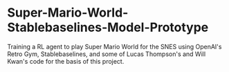 # Super-Mario-World-Stablebaselines-Model-Prototype
Training a RL agent to play Super Mario World for the SNES using OpenAI's Retro Gym, Stablebaselines, and some of Lucas Thompson's and Will Kwan's code for the basis of this project.
